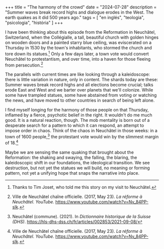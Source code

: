 +++
title = "The harmony of the crowd"
date = "2024-07-28"
description = "Summer waves break record highs and dialogue erodes in the West. The earth quakes as it did 500 years ago."
tags = [
    "en inglés", "teologia", "psicologia", "história"
]
+++

I have been thinking about this episode from the Reformation in Neuchâtel, Switzerland, when the Collégialle, a tall, beautiful church with golden hinges on wooden doors and a painted starry blue ceiling, was eviscerated on a Thursday in 1530 by the town's inhabitants, who stormed the church and tore down its statues.[^1] Only a few days later, a town vote would convert Neuchâtel to protestantism, and over time, into a haven for those fleeing from persecution.[^2]

The parallels with current times are like looking through a kaleidoscope: there is little variation in nature, only in content. The shards today are these: Summer waves break record highs and all elections become crucial; talks erode East and West and we barter over planets that we'll colonize. While some have trampled statues, some have abstained from voting or watching the news, and have moved to other countries in search of being left alone.

I find myself longing for the harmony of those people on that Thursday, inflamed by a fierce, psychotic belief in the right. It wouldn't do me much good. It is a natural reaction, though. The mob mentality is born out of a desperate search for a pattern to which it can respond, an attempt to impose order in chaos. Think of the chaos in Neuchâtel in those weeks: in a town of 1600 people,[^3] the protestant vote would win by the slimmest margin of 18.[^2]

Maybe we are sensing the same quaking that brought about the Reformation: the shaking and swaying, the falling, the blaring, the kaleidoscopic shift in our foundations, the ideological transition. We see destruction, but not yet the statues we will build, no meaning or forming pattern, not yet a unifying hope that snaps the narrative into place.

[^1]: Thanks to Tim Joset, who told me this story on my visit to Neuchâtel.
[^2]: Ville de Neuchâtel chaîne officielle. (2017, May 23). _La réforme à Neuchâtel. YouTube._ https://www.youtube.com/watch?v=Nv_84PP-sIk.
[^3]: Neuchâtel (commune). (2021). In _Dictionnaire historique de la Suisse (DHS)_. https://hls-dhs-dss.ch/fr/articles/002853/2021-09-08/
